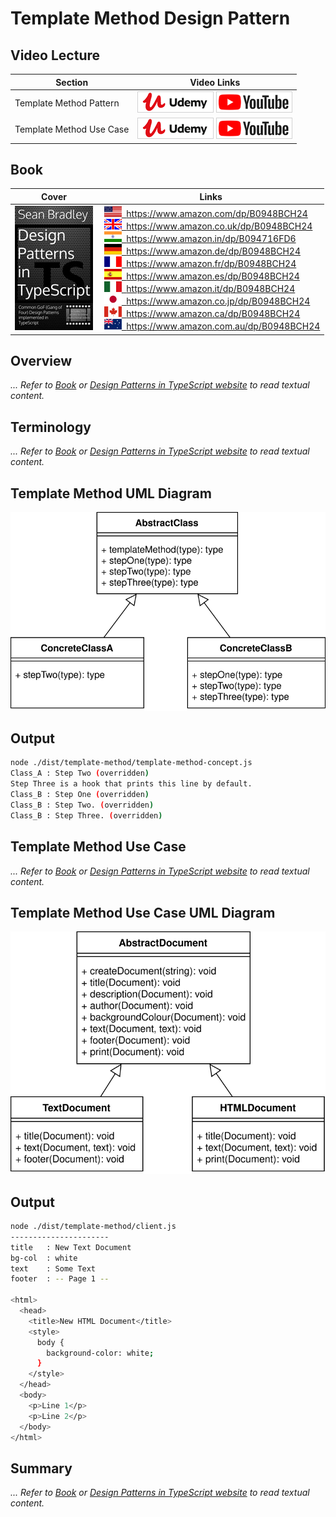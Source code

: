 # Template Method Design Pattern

## Video Lecture

| Section                  | Video Links                                                                                                                                                                                                                        |
| ------------------------ | ---------------------------------------------------------------------------------------------------------------------------------------------------------------------------------------------------------------------------------- |
| Template Method Pattern  | <a class="udemyVideoLink" href="https://www.udemy.com/course/design-patterns-typescript/learn/lecture/27133756/?referralCode=6384C079FB0A503DB9D9" target="_blank" title="Template Method"><img src="../img/udemy_btn_sm.gif" alt="Template Method"/></a>&nbsp;<a id="ytVideoLink" href="https://www.youtube.com/watch?v=DkdQiMqnYL4&list=PLKWUX7aMnlELvv8bXquIgxXYyHH5SFlaP" target="_blank" title="Template Method Pattern"><img src="../img/yt_btn_sm.gif" alt="Template Method Pattern"/></a>   |
| Template Method Use Case | <a class="udemyVideoLink" href="https://www.udemy.com/course/design-patterns-typescript/learn/lecture/27133758/?referralCode=6384C079FB0A503DB9D9" target="_blank" title="Template Method Use Case"><img src="../img/udemy_btn_sm.gif" alt="Template Method Use Case"/></a>&nbsp;<a id="ytVideoLink" href="https://www.youtube.com/watch?v=nYBHh9l0IK8&list=PLKWUX7aMnlELvv8bXquIgxXYyHH5SFlaP" target="_blank" title="Template Method Use Case"><img src="../img/yt_btn_sm.gif" alt="Template Method Use Case"/></a> |

## Book 

Cover | Links
-|-
![Design Patterns In TypeScript (ASIN : B0948BCH24)](../img/dp_typescript_125.jpg) | &nbsp;<a href="https://www.amazon.com/dp/B0948BCH24"><img src="../img/flag_us.gif">&nbsp; https://www.amazon.com/dp/B0948BCH24</a><br/>&nbsp;<a href="https://www.amazon.co.uk/dp/B0948BCH24"><img src="../img/flag_uk.gif">&nbsp; https://www.amazon.co.uk/dp/B0948BCH24</a><br/>&nbsp;<a href="https://www.amazon.in/dp/B094716FD6"><img src="../img/flag_in.gif">&nbsp; https://www.amazon.in/dp/B094716FD6</a><br/>&nbsp;<a href="https://www.amazon.de/dp/B0948BCH24"><img src="../img/flag_de.gif">&nbsp; https://www.amazon.de/dp/B0948BCH24</a><br/>&nbsp;<a href="https://www.amazon.fr/dp/B0948BCH24"><img src="../img/flag_fr.gif">&nbsp; https://www.amazon.fr/dp/B0948BCH24</a><br/>&nbsp;<a href="https://www.amazon.es/dp/B0948BCH24"><img src="../img/flag_es.gif">&nbsp; https://www.amazon.es/dp/B0948BCH24</a><br/>&nbsp;<a href="https://www.amazon.it/dp/B0948BCH24"><img src="../img/flag_it.gif">&nbsp; https://www.amazon.it/dp/B0948BCH24</a><br/>&nbsp;<a href="https://www.amazon.co.jp/dp/B0948BCH24"><img src="../img/flag_jp.gif">&nbsp; https://www.amazon.co.jp/dp/B0948BCH24</a><br/>&nbsp;<a href="https://www.amazon.ca/dp/B0948BCH24"><img src="../img/flag_ca.gif">&nbsp; https://www.amazon.ca/dp/B0948BCH24</a><br/>&nbsp;<a href="https://www.amazon.com.au/dp/B0948BCH24"><img src="../img/flag_au.gif">&nbsp; https://www.amazon.com.au/dp/B0948BCH24</a>

## Overview

_... Refer to [Book](https://www.amazon.com/dp/B0948BCH24) or [Design Patterns in TypeScript website](https://sbcode.net/typescript/) to read textual content._

## Terminology

_... Refer to [Book](https://www.amazon.com/dp/B0948BCH24) or [Design Patterns in TypeScript website](https://sbcode.net/typescript/) to read textual content._

## Template Method UML Diagram

![Template Method UML Diagram](../img/template_concept.svg)

## Output

```bash
node ./dist/template-method/template-method-concept.js
Class_A : Step Two (overridden)
Step Three is a hook that prints this line by default.
Class_B : Step One (overridden)
Class_B : Step Two. (overridden)
Class_B : Step Three. (overridden)
```

## Template Method Use Case

_... Refer to [Book](https://www.amazon.com/dp/B0948BCH24) or [Design Patterns in TypeScript website](https://sbcode.net/typescript/) to read textual content._

## Template Method Use Case UML Diagram

![Template Method Use Case UML Diagram](../img/template_example.svg)

## Output

```bash
node ./dist/template-method/client.js
----------------------
title   : New Text Document
bg-col  : white
text    : Some Text
footer  : -- Page 1 --

<html>
  <head>
    <title>New HTML Document</title>
    <style>
      body {
        background-color: white;
      }
    </style>
  </head>
  <body>
    <p>Line 1</p>
    <p>Line 2</p>
  </body>
</html>
```

## Summary

_... Refer to [Book](https://www.amazon.com/dp/B0948BCH24) or [Design Patterns in TypeScript website](https://sbcode.net/typescript/) to read textual content._

